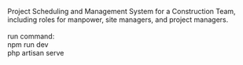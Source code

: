 Project Scheduling and Management System for a Construction Team, including roles for manpower, site managers, and project managers.
<br>
<br>
run command:
<br>
npm run dev
<br>
php artisan serve

